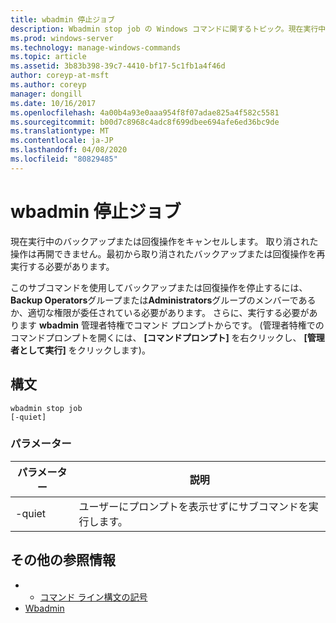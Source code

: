 ```yaml
---
title: wbadmin 停止ジョブ
description: Wbadmin stop job の Windows コマンドに関するトピック。現在実行中のバックアップまたは回復操作をキャンセルします。 取り消された操作は再開できません。最初から取り消されたバックアップまたは回復操作を再実行する必要があります。
ms.prod: windows-server
ms.technology: manage-windows-commands
ms.topic: article
ms.assetid: 3b83b398-39c7-4410-bf17-5c1fb1a4f46d
author: coreyp-at-msft
ms.author: coreyp
manager: dongill
ms.date: 10/16/2017
ms.openlocfilehash: 4a00b4a93e0aaa954f8f07adae825a4f582c5581
ms.sourcegitcommit: b00d7c8968c4adc8f699dbee694afe6ed36bc9de
ms.translationtype: MT
ms.contentlocale: ja-JP
ms.lasthandoff: 04/08/2020
ms.locfileid: "80829485"
---
```

# <a name="wbadmin-stop-job"></a>wbadmin 停止ジョブ



現在実行中のバックアップまたは回復操作をキャンセルします。 取り消された操作は再開できません。最初から取り消されたバックアップまたは回復操作を再実行する必要があります。

このサブコマンドを使用してバックアップまたは回復操作を停止するには、 **Backup Operators**グループまたは**Administrators**グループのメンバーであるか、適切な権限が委任されている必要があります。 さらに、実行する必要があります **wbadmin** 管理者特権でコマンド プロンプトからです。 (管理者特権でのコマンドプロンプトを開くには、 **[コマンドプロンプト]** を右クリックし、 **[管理者として実行]** をクリックします)。

## <a name="syntax"></a>構文

```
wbadmin stop job
[-quiet]
```

### <a name="parameters"></a>パラメーター

|パラメーター|説明|
|---------|-----------|
|-quiet|ユーザーにプロンプトを表示せずにサブコマンドを実行します。|

## <a name="additional-references"></a>その他の参照情報

-   - [コマンド ライン構文の記号](command-line-syntax-key.md)
-   [Wbadmin](wbadmin.md)